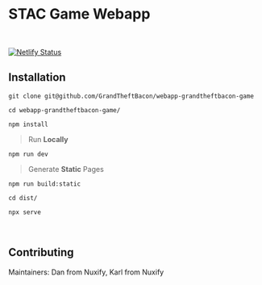 # STAC Game Webapp

&nbsp;

[![Netlify Status](https://api.netlify.com/api/v1/badges/70812442-bc38-4078-8a3b-aaa2ff021ab2/deploy-status)](https://app.netlify.com/sites/staging-game-grandtheftbacon/deploys)

## Installation

```
git clone git@github.com/GrandTheftBacon/webapp-grandtheftbacon-game
```

```
cd webapp-grandtheftbacon-game/
```

```
npm install
```

> Run **Locally**

```
npm run dev
```

> Generate **Static** Pages

```
npm run build:static
```

```
cd dist/
```

```
npx serve
```

&nbsp;

## Contributing

Maintainers: Dan from Nuxify, Karl from Nuxify
